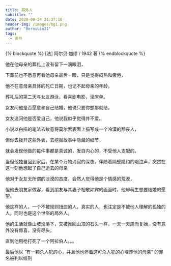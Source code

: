 ```yaml
---
title: 局外人
subtitle: ""
date: 2020-08-24 21:37:10
header-img: /images/bg1.png
author: "BerniLin21"
tags:
  - 读书
---
```


{% blockquote  %}
  [法] 阿尔贝·加缪 / 1942 著
{% endblockquote %}


他在他母亲的葬礼上没有留下一滴眼泪，

下葬前也不愿意再看他母亲最后一眼，只是觉得闷热和疲倦，

他不在意母亲具体的死亡日期，也记不起母亲的年龄。

葬礼后的第二天与女友游泳，看喜剧电影，滚床单。

女友问他是否愿意和自己结婚，他说只要你想那就结。

女友追问他是否爱自己，他说我似乎觉得并不爱。



小说以白描的笔法去故意将莫尔索表面上描写成一个冷漠的颓丧人，

但你去拨开这些外表，去挖掘故事中隐藏的细节，

就会发现他做的每件事都是真诚的，发自内心的，不受他人支配的。

当但他独自回到家后，在某个万物消寂的深夜，伴随着隔壁隐约的啜泣声，突然在这一刻他想起了自己逝去的母亲

他对于女友无所谓的淡漠的态度，会然人觉得他是个情感的荒漠，

但他去朋友家做客，看到朋友与其妻子相敬如宾的画面时，他却萌生想要结婚的愿望。

他这样的人，一个不被规则扭曲的人，真实的人，也注定是不被他人理解的孤独的人，同时也是这个世俗的局外人。

他的生活就像山坡滚落下，又被推回山顶的石头一样，一天一天周而复始，没有意外没有惊喜，没有尽头。

直到他用枪打死了一个阿拉伯人。。。

<!-- 他厌倦审讯他的检察官以及来开导他的神父 -->


最后他以 “有一颗杀人犯的心，并且他也怀着这可杀人犯的心埋葬他的母亲” 的罪名被判以绞刑
